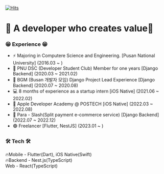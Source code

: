
[![Hits](https://hits.seeyoufarm.com/api/count/incr/badge.svg?url=https%3A%2F%2Fgithub.com%2FyeongwooCho&count_bg=%23289CDD&title_bg=%23555555&icon=&icon_color=%232B2A2A&title=hits&edge_flat=false)](https://hits.seeyoufarm.com)


# 📱 A developer who creates value📱

### 😁 Experience 😁
- ⚡ Majoring in Computere Science and Engineering. [Pusan National University] (2016.03 ~ )
- 👯 PNU DSC (Developer Student Club) Member for one years [Django Backend] (2020.03 ~ 2021.02)
- 🔭 BGM (Busan 개발자 모임) Django Project Lead Experience [Django Backend] (2020.07 ~ 2020.08)
- 💻 8 months of experience as a startup intern [iOS Native] (2021.06 ~ 2022.02)
- 🍎 Apple Developer Academy @ POSTECH [iOS Native] (2022.03 ~ 2022.08)
- 🐤 Para - Slash(Split payment e-commerce service) [Django Backend] (2022.07 ~ 2022.12)
- 🟢 Freelancer [Flutter, NestJS] (2023.01 ~ )


### 🛠 Tech 🛠
🔥Mobile - Flutter(Dart), iOS Native(Swift)<br>
🔥Backend - Nest.js(TypeScript)<br>
Web - React(TypeScript)<br>



<!-- ![yeongwoo's github stats](https://github-readme-stats.vercel.app/api?username=yeongwooCho&show_icons=true) -->

